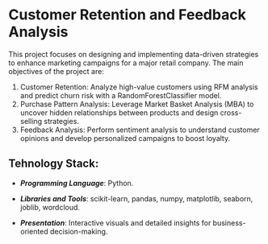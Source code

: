 # Customer Retention and Feedback Analysis
This project focuses on designing and implementing data-driven strategies to enhance marketing campaigns for a major retail company. The main objectives of the project are:

1. Customer Retention: Analyze high-value customers using RFM analysis and predict churn risk with a RandomForestClassifier model.
2. Purchase Pattern Analysis: Leverage Market Basket Analysis (MBA) to uncover hidden relationships between products and design cross-selling strategies.
3. Feedback Analysis: Perform sentiment analysis to understand customer opinions and develop personalized campaigns to boost loyalty.

## Tehnology Stack:
* ***Programming Language***: Python.

* ***Libraries and Tools***: scikit-learn, pandas, numpy, matplotlib, seaborn, joblib, wordcloud.

* ***Presentation***: Interactive visuals and detailed insights for business-oriented decision-making.
